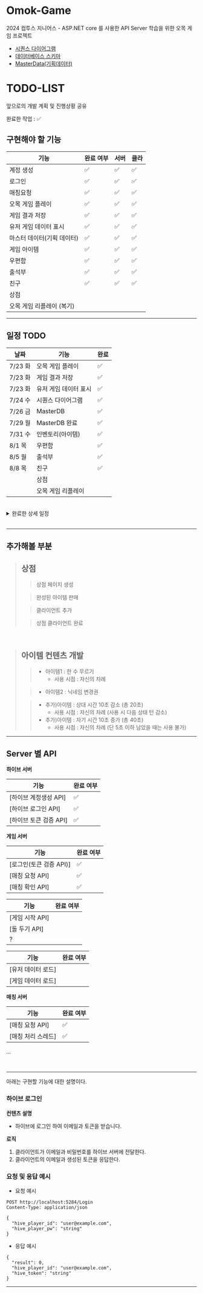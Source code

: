 # Omok-Game
2024 컴투스 지니어스 - ASP.NET core 를 사용한 API Server 학습을 위한 오목 게임 프로젝트

* [시퀀스 다이어그램](https://github.com/yujinS0/Omok-Game/tree/main/SequenceDiagram)
* [데이터베이스 스키마](https://github.com/yujinS0/Omok-Game/blob/main/DB.md)
* [MasterData(기획데이터)](https://github.com/yujinS0/Omok-Game/blob/main/MasterData.xlsx)

# TODO-LIST
앞으로의 개발 계획 및 진행상황 공유
  
완료한 작업 : ✅

## 구현해야 할 기능
| 기능                          | 완료 여부 | 서버 | 클라 |
| ----------------------------- | --------- | --- | ---|
| 계정 생성 				          |  ✅      |  ✅  |  ✅  |
| 로그인					  	        |  ✅      |  ✅  |  ✅  |
| 매칭요청					        	|  ✅      |  ✅  |  ✅  |
| 오목 게임 플레이				    |  ✅      |  ✅  |  ✅  |
| 게임 결과 저장	  			    |  ✅      |  ✅  |  ✅  |
| 유저 게임 데이터 표시				|  ✅      |  ✅  |  ✅  |
| 마스터 데이터(기획 데이터)		|  ✅      |  ✅  |  ✅  |
| 게임 아이템				      		|   ✅     |  ✅  |  ✅  |
| 우편함		          		    |   ✅     |  ✅  |  ✅  |
| 출석부			              	|   ✅     |  ✅  |  ✅  |
| 친구			            		|    ✅    | ✅   | ✅   |
| 상점  		              	|        |    |    |
| 오목 게임 리플레이 (복기)	|        |    |    |

---------------------------
## 일정 TODO
| 날짜               | 기능                  | 완료 |
| ----------------- | --------------------- | ------- |
| 7/23 화				    |  오목 게임 플레이         |   ✅   |
| 7/23 화  			    |  게임 결과 저장           |  ✅   |
| 7/23 화			    	|   유저 게임 데이터 표시     |  ✅    |
| 7/24 수				    |    시퀀스 다이어그램    |  ✅    |
| 7/26 금				    |    MasterDB       |   ✅    |         
| 7/29 월           |  MasterDB 완료     |   ✅   |
| 7/31 수            |       인벤토리(아이템)       |   ✅      |
| 8/1 목           |       우편함        |    ✅     |
| 8/5 월			     	|    출석부       |   ✅     |
| 8/8 목  		       	|   친구     |   ✅      |
|           	|    상점    |        |
|             	|   오목 게임 리플레이     |        |
<br>



<details>
<summary>완료한 상세 일정</summary>

> ## 7/23 화 - 게임 결과 저장 및 표시 ✅
>> **오목 게임 플레이**
>
>> **게임 결과 저장**
>> * 게임 종료 시 gameDB에 저장하는 스레드 생성
>
>> **유저 게임 데이터 표시**

<br>

> ## 7/24 수 - 리펙토링 및 시퀀스 다이어그램 ✅
>> **매칭 리펙토링**
>
>> **시퀀스 다이어그램**
>

<br>


> ## 7/25 목 
>> **게임 서버 리펙토링** 
> 시퀀스 다이어그램에 맞게 API 수정
>
>> **클라이언트 수정**
>  * API 클라에 맞게 수정
> 

> ## 7/26 금 - 게임 아이템 (MasterDB)
>> **클라이언트 화면 수정**
>  * 게임 UI
>  * 주요 기능 버튼 바 
> 
>> **MasterDB (기획 데이터) 관련 생성**
>
>> **클라 오목 게임 화면에 인벤토리 버튼**

<br>

> ## 7/29 월 - MasterDB 
>> **MasterDb 생성 및 연동**
>
>> **플레이어 아이템 DB 생성**
>
>> **클라 오목 게임 화면에 인벤토리 표시**
>

> ## ~ 8/1 목 - 우편함 + 아이템(인벤토리)

>> **우편함 DB 생성**
>> * 최대 100개까지만 저장 (이후로는 예전 것 삭제)
>> * 각 아이템마다 수령 가능 시간 존재
>
>> **아이템 수령 기능**
>> * 우편함에서 **아이템** 수령 시 인벤토리에 저장되도록

<br>

> ## 8/5 월 - 출석부
>> **클라 연동 및 디자인**
>> * 해상도 고정 및 틀 사이즈 수정
>> * 아이템(인벤토리)
>> * 우편함
>
>> **출석부 시퀀스 다이어그램**
>> * 출석부 열기 (출석 list)
>> * 출석부 출석 처리하기
>
>> **출석부 DB**
>> * 스키마 업로드
>
>> **출석 API**
>> * 요청 시점의 날짜를 바탕으로 DB에 출석 처리하기
>
>> **출석 보상 기능**
>> * 출석 완료 시 보상 자동적으로 우편함에 들어가기
>
>> **클라이언트 표시**
>> * 출석부

<br>

> ## 친구
>> **친구 DB 설계**
>
>> **친구 DB 생성**
>
>> **친구 요청 API**
>
>> **요청 수락 API**
>
>> **클라이언트 친구 페이지**



</details>

<br>





----------------------------------------

## 추가해볼 부분

> ## 상점
>> 상점 페이지 생성
>
>> 완성된 아이템 판매
>
>> 클라이언트 추가
>
>> 상점 클라이언트 완료



<br>

> ## 아이템 컨텐츠 개발
>> * 아이템1 : 한 수 무르기
>>   + 사용 시점 : 자신의 차례
>
>> * 아이템2 : 닉네임 변경권
>
>> * 추가)아이템 : 상대 시간 10초 감소 (총 20초)
>>   + 사용 시점 : 자신의 차례 (사용 시 다음 상태 턴 감소)
>> * 추가)아이템 : 자기 시간 10초 증가 (총 40초)
>>   + 사용 시점 : 자신의 차례 (단 5초 이하 남았을 때는 사용 불가)
>

-------------------------------

## Server 별 API 
**하이브 서버**
 
| 기능                          | 완료 여부 |
| ----------------------------- | --------- |
| [하이브 계정생성 API]   				    | ✅        |
| [하이브 로그인 API]						  	| ✅        |
| [하이브 토큰 검증 API]							| ✅        |

**게임 서버**

| 기능                           | 완료 여부 |
| -------------------------------| --------- |
| [로그인(토큰 검증 API)]						         |  ✅       |
| [매칭 요청 API]								     |   ✅      |
| [매칭 확인 API]								     |   ✅      |

| 기능                           | 완료 여부 |
| -------------------------------| --------- |
| [게임 시작 API]	             |         |
| [돌 두기 API]	             |         |
| ?             |         |


| 기능                           | 완료 여부 |
| -------------------------------| --------- |
| [유저 데이터 로드]	             |         |
| [게임 데이터 로드]	             |         |

**매칭 서버**

| 기능                           | 완료 여부 |
| -------------------------------| --------- |
| [매칭 요청 API]								     |   ✅      |
| [매칭 처리 스레드]								     |   ✅      |





...


<br>  
  
---  
아래는 구현할 기능에 대한 설명이다.    
  
### 하이브 로그인

**컨텐츠 설명**
- 하이브에 로그인 하여 이메일과 토큰을 받습니다.

**로직**
1. 클라이언트가 이메일과 비밀번호를 하이브 서버에 전달한다.
1. 클라이언트의 이메일과 생성된 토큰을 응답한다. 



### 요청 및 응답 예시

- 요청 예시

```
POST http://localhost:5284/Login
Content-Type: application/json

{
  "hive_player_id": "user@example.com",
  "hive_player_pw": "string"
}
```

- 응답 예시

```
{
  "result": 0,
  "hive_player_id": "user@example.com",
  "hive_token": "string"
}
```
  
  
---
